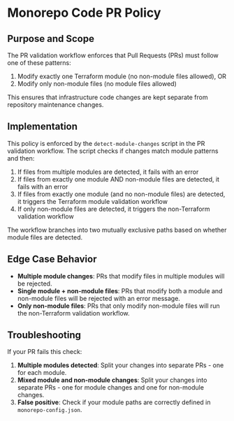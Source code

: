 # Monorepo Code PR Policy

## Purpose and Scope

The PR validation workflow enforces that Pull Requests (PRs) must follow one of these patterns:
1. Modify exactly one Terraform module (no non-module files allowed), OR
2. Modify only non-module files (no module files allowed)

This ensures that infrastructure code changes are kept separate from repository maintenance changes.

## Implementation

This policy is enforced by the `detect-module-changes` script in the PR validation workflow. The script checks if changes match module patterns and then:
1. If files from multiple modules are detected, it fails with an error
2. If files from exactly one module AND non-module files are detected, it fails with an error
3. If files from exactly one module (and no non-module files) are detected, it triggers the Terraform module validation workflow
4. If only non-module files are detected, it triggers the non-Terraform validation workflow

The workflow branches into two mutually exclusive paths based on whether module files are detected.

## Edge Case Behavior

- **Multiple module changes**: PRs that modify files in multiple modules will be rejected.
- **Single module + non-module files**: PRs that modify both a module and non-module files will be rejected with an error message.
- **Only non-module files**: PRs that only modify non-module files will run the non-Terraform validation workflow.

## Troubleshooting

If your PR fails this check:

1. **Multiple modules detected**: Split your changes into separate PRs - one for each module.
2. **Mixed module and non-module changes**: Split your changes into separate PRs - one for module changes and one for non-module changes.
3. **False positive**: Check if your module paths are correctly defined in `monorepo-config.json`.

